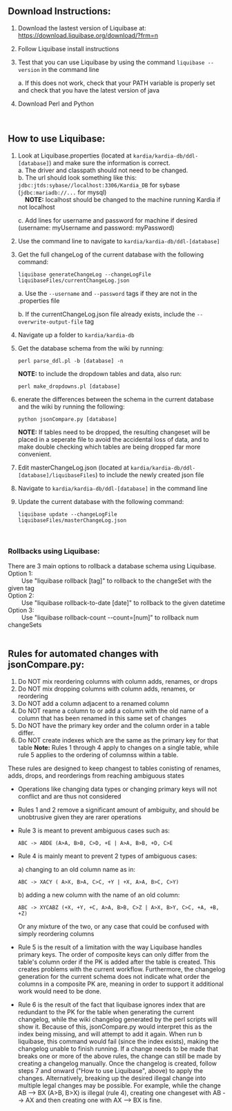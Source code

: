 ## Download Instructions:
1. Download the lastest version of Liquibase at: https://download.liquibase.org/download/?frm=n
2. Follow Liquibase install instructions
3. Test that you can use Liquibase by using the command ```liquibase --version``` in the command line

	a. If this does not work, check that your PATH variable is properly set and check that you have the latest version of java
4. Download Perl and Python  
<br>

## How to use Liquibase:
1. Look at Liquibase.properties (located at ```kardia/kardia-db/ddl-[database]```) and make sure the information is correct.  
  a. The driver and classpath should not need to be changed.  
  b. The url should look something like this: ```jdbc:jtds:sybase//localhost:3306/Kardia_DB``` for sybase (```jdbc:mariadb://...``` for mysql)  
  &nbsp;&nbsp;&nbsp;&nbsp;**NOTE:** localhost should be changed to the machine running Kardia if not localhost

	c. Add lines for username and password for machine if desired (username: myUsername and password: myPassword)  
2. Use the command line to navigate to ```kardia/kardia-db/ddl-[database]```
3. Get the full changeLog of the current database with the following command: 
	```
	liquibase generateChangeLog --changeLogFile liquibaseFiles/currentChangeLog.json
	``` 
	a. Use  the ```--username``` and ```--password``` tags if they are not in the .properties file
	
	b. If the currentChangeLog.json file already exists, include the ```--overwrite-output-file``` tag
4. Navigate up a folder to ```kardia/kardia-db```
5. Get the database schema from the wiki by running:  
	```
	perl parse_ddl.pl -b [database] -n
	```
	**NOTE:** to include the dropdown tables and data, also run: 
	```
	perl make_dropdowns.pl [database]
	```
6. enerate the differences between the schema in the current database and the wiki by running the following:
	```
	python jsonCompare.py [database]
	```
	**NOTE:** If tables need to be dropped, the resulting changeset will be placed in a seperate file to avoid the accidental loss of data, and to make double checking which tables are being dropped far more convenient. 
7. Edit masterChangeLog.json (located at ```kardia/kardia-db/ddl-[database]/liquibaseFiles```) to include the newly created json file
8. Navigate to ```kardia/kardia-db/ddl-[database]``` in the command line
9. Update the current database with the following command:
	```
	liquibase update --changeLogFile liquibaseFiles/masterChangeLog.json
	```
<br>

### Rollbacks using Liquibase:
There are 3 main options to rollback a database schema using Liquibase.  
Option 1:  
&nbsp;&nbsp;&nbsp;&nbsp;&nbsp;&nbsp;&nbsp;&nbsp;Use "liquibase rollback [tag]" to rollback to the changeSet with the given tag  
Option 2:  
&nbsp;&nbsp;&nbsp;&nbsp;&nbsp;&nbsp;&nbsp;&nbsp;Use "liquibase rollback-to-date [date]" to rollback to the given datetime  
Option 3:  
&nbsp;&nbsp;&nbsp;&nbsp;&nbsp;&nbsp;&nbsp;&nbsp;Use "liquibase rollback-count --count=[num]" to rollback num changeSets  
<br>
## Rules for automated changes with jsonCompare.py:
1. Do NOT mix reordering columns with column adds, renames, or drops
2. Do NOT mix dropping columns with column adds, renames, or reordering
3. Do NOT add a column adjacent to a renamed column
4. Do NOT reame a column to or add a column with the old name of a column that has been renamed in this same set of changes
5. Do NOT have the primary key order and the column order in a table differ. 
6. Do NOT create indexes which are the same as the primary key for that table
**Note:** Rules 1 through 4 apply to changes on a single table, while rule 5 applies to the ordering of columnss within a table.

 These rules are designed to keep changest to tables conisting of renames, adds, drops, and reorderings from reaching ambiguous states
- Operations like changing data types or changing primary keys will not conflict and are thus not considered
- Rules 1 and 2 remove a significant amount of ambiguity, and should be unobtrusive given they are rarer operations
- Rule 3 is meant to prevent ambiguous cases such as:
	```
	ABC -> ABDE (A>A, B>B, C>D, +E | A>A, B>B, +D, C>E
	```
- Rule 4 is mainly meant to prevent 2 types of ambiguous cases:

	a) changing to an old column name as in:
	```
	ABC -> XACY ( A>X, B>A, C>C, +Y | +X, A>A, B>C, C>Y) 
	```
	b) adding a new column with the name of an old column:
	```
	ABC -> XYCABZ (+X, +Y, +C, A>A, B>B, C>Z | A>X, B>Y, C>C, +A, +B, +Z)
	```
	Or any mixture of the two, or any case that could be confused with simply reordering columns
- Rule 5 is the result of a limitation with the way Liquibase handles primary keys. The order of composite keys can only differ from the table's column order if the PK is added after the table is created. This creates problems with the current workflow. Furthermore, the changelog generation for the current schema does not indicate what order the columns in a composite PK are, meaning in order to support it additional work would need to be done. 
- Rule 6 is the result of the fact that liquibase ignores index that are redundant to the PK for the table when generating the current changelog, while the wiki changelog generated by the perl scripts will show it. Because of this, jsonCompare.py would interpret this as the index being missing, and will attempt to add it again. When run b liquibase, this command would fail (since the index exists), making the changelog unable to finish running. 
If a change needs to be made that breaks one or more of the above rules, the change can still be made by creating a changelog manually. Once the changelog is created, follow steps 7 and onward ("How to use Liquibase", above) to apply the changes. 
Alternatively, breaking up the desired illegal change into multiple legal changes may be possible. For example, while the change AB --> BX (A>B, B>X) is illegal (rule 4), creating one changeset with AB --> AX and then creating one with AX --> BX is fine. 